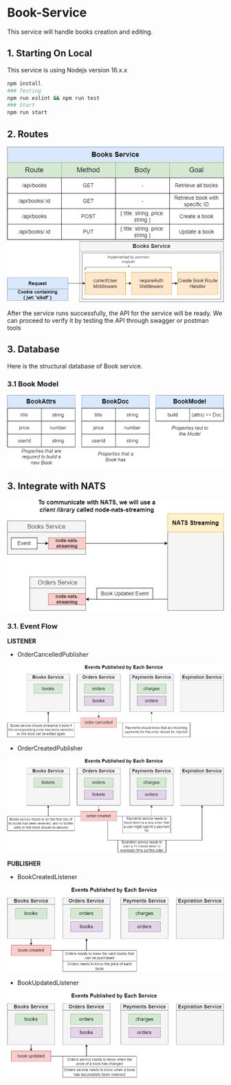 # Book-Service

This service will handle books creation and editing.

## 1. Starting On Local

This service is using Nodejs version 16.x.x

```bash
npm install
### Testing
npm run eslint && npm run test
### Start
npm run start
```

## 2. Routes

![alt text](../documents/assets/books/book-srv-api.png)
![alt text](../documents/assets/books/book-route.png)

After the service runs successfully, the API for the service will be ready.
We can proceed to verify it by testing the API through swagger or postman tools

## 3. Database

Here is the structural database of Book service.

### 3.1 Book Model

![alt text](../documents/assets/books/book-model.png)

## 3. Integrate with NATS

![alt text](../documents/assets/books/book-intergrate-nats.png)

### 3.1. Event Flow

**LISTENER**

- OrderCancelledPublisher

![alt text](../documents/assets/events/order_cancelled-event.png)

- OrderCreatedPublisher

![alt text](../documents/assets/events/order_created-event.png)

**PUBLISHER**

- BookCreatedListener

![alt text](../documents/assets/events/book_created-event.png)

- BookUpdatedListener

![alt text](../documents/assets/events/book_updated-event.png)



